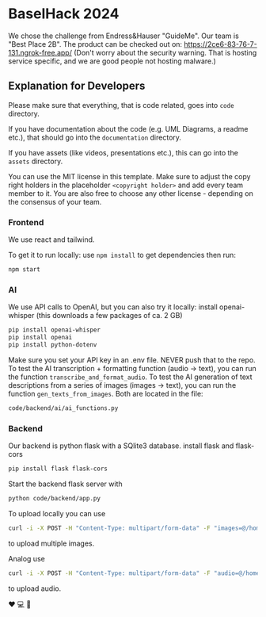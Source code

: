 # BaselHack 2024

We chose the challenge from Endress&Hauser "GuideMe". Our team is "Best Place 2B". The product can be checked out on: https://2ce6-83-76-7-131.ngrok-free.app/ (Don't worry about the security warning. That is hosting service specific, and we are good people not hosting malware.)

## Explanation for Developers

Please make sure that everything, that is code related, goes into `code` directory.

If you have documentation about the code (e.g. UML Diagrams, a readme etc.), that should go into the `documentation` directory.

If you have assets (like videos, presentations etc.), this can go into the `assets` directory.

You can use the MIT license in this template. Make sure to adjust the copy right holders in the placeholder `<copyright holder>` and add every team member to it.
You are also free to choose any other license - depending on the consensus of your team.

### Frontend

We use react and tailwind.

To get it to run locally:
use `npm install` to get dependencies
then run:
```sh
npm start
```

### AI
We use API calls to OpenAI, but you can also try it locally:
install openai-whisper (this downloads a few packages of ca. 2 GB)
```sh
pip install openai-whisper
pip install openai
pip install python-dotenv
```
Make sure you set your API key in an .env file. NEVER push that to the repo.
To test the AI transcription + formatting function (audio -> text), you can run the function ```transcribe_and_format_audio```.
To test the AI generation of text descriptions from a series of images (images -> text), you can run the function ```gen_texts_from_images```.
Both are located in the file:
```sh
code/backend/ai/ai_functions.py
```

### Backend
Our backend is python flask with a SQlite3 database.
install flask and flask-cors
```sh
pip install flask flask-cors
```

Start the backend flask server with 
```sh
python code/backend/app.py
```

To upload locally you can use 
```sh 
curl -i -X POST -H "Content-Type: multipart/form-data" -F "images=@/home/user/Pictures/pepe.jpg" -F "images=@/home/user/Pictures/hands.jpg" http://127.0.0.1:5000/upload/images
``` 
to upload multiple images.

Analog use  
```sh 
curl -i -X POST -H "Content-Type: multipart/form-data" -F "audio=@/home/user/Music/never_gonna_give_you_up.mp3" http://127.0.0.1:5000/upload/audio
``` 
to upload audio.

❤️ 💻 🍫
